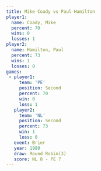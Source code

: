 ```yaml
---
title: Mike Coady vs Paul Hamilton
player1:              
  name: Coady, Mike   
  percent: 70         
  wins: 0             
  losses: 1           
player2:              
  name: Hamilton, Paul
  percent: 73         
  wins: 1             
  losses: 0           
games:
 - player1:          
     team: 'PE'      
     position: Second
     percent: 70     
     win: 0          
     loss: 1         
   player2:          
     team: 'NL'      
     position: Second
     percent: 73     
     win: 1          
     loss: 0         
   event: Brier        
   year: 1980          
   draw: Round Robin(3)
   score: NL 8 - PE 7  
---
```

